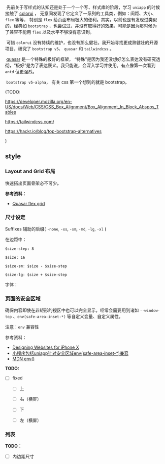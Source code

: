 ​	先前关于写样式的认知还是处于一个一个写、样式库的阶段，学习 `uniapp` 的时候接触了 [colorui](color-ui.com) ， 无意间发现了它定义了一系列的工具类，例如：间距、大小、`flex` 等等， 特别是 `flex` 给页面布局极大的便利。其实，以前也是有发现过类似的，经典如 `bootstrap` ，也尝试过，并没有取得好的效果，可能是因为那时候为了兼容不能用 `flex` 以及水平不够没有意识到。

​	可惜 `colorui`  没有持续的维护，也没有那么健壮。我开始寻找更成熟健壮的开源项目，研究了 `bootstrap v5`、 `quasar` 和 `tailwindcss` 。

​	[quasar](https://quasar.dev/introduction-to-quasar) 是一个特殊的极好的框架， “特殊”是因为我还没想好怎么表达没有研究透彻，“极好”是为了表达褒义。我只能说，会深入学习并使用。有点像第一次看到 `antd` 但更强烈。

​	`bootstrap v5-alpha`， 有关 css 第一个想到的就是 bootstrap。

(TODO:

https://developer.mozilla.org/en-US/docs/Web/CSS/CSS_Box_Alignment/Box_Alignment_In_Block_Abspos_Tables

https://tailwindcss.com/

https://hackr.io/blog/top-bootstrap-alternatives

)



## style

### Layout and Grid 布局

快速搭出页面骨架必不可少。

**参考资料：**

- [Quasar flex grid](https://quasar.dev/layout/grid/introduction-to-flexbox)



### 尺寸设定

Suffixes 辅助的后缀( `-none`, `-xs`, `-sm`, `-md`, `-lg`, `-xl` )

在边距中：

`$size-step: 8`

`$size: 16`

`$size-sm: $size - $size-step`

`$size-lg: $size + $size-step`



字体：





### 页面的安全区域

确保内容即使在非矩形的视区中也可以完全显示，经常会需要用到诸如 `--window-top` 、`env(safe-area-inset-*)` 等自定义变量、自定义属性。



注意：`env` 兼容性



参考资料：

- [Designing Websites for iPhone X](https://webkit.org/blog/7929/designing-websites-for-iphone-x/)
- [小程序包括uniapp针对安全区域env(safe-area-inset-*)兼容](https://ask.dcloud.net.cn/article/36494)
- [MDN env()](https://developer.mozilla.org/zh-CN/docs/Web/CSS/env)



**TODO:**

- [ ] fixed
  - [ ] 上 
  - [ ] 右（横屏）
  - [ ] 下
  - [ ] 左（横屏）



### 列表

**TODO：**

- [ ] 内边距尺寸
